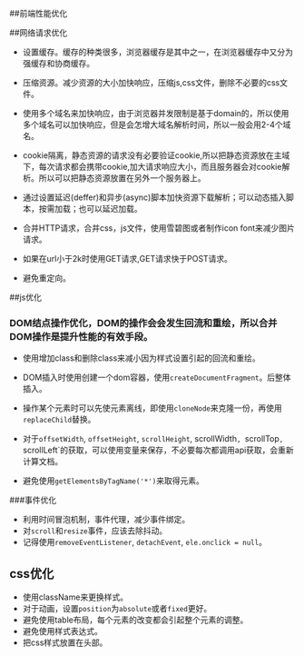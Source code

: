 ##前端性能优化

##网络请求优化

* 设置缓存。缓存的种类很多，浏览器缓存是其中之一，在浏览器缓存中又分为强缓存和协商缓存。

* 压缩资源。减少资源的大小加快响应，压缩js,css文件，删除不必要的css文件。

* 使用多个域名来加快响应，由于浏览器并发限制是基于domain的，所以使用多个域名可以加快响应，但是会怎增大域名解析时间，所以一般会用2-4个域名。

* cookie隔离，静态资源的请求没有必要验证cookie,所以把静态资源放在主域下，每次请求都会携带cookie,加大请求响应大小，而且服务器会对cookie解析。所以可以把静态资源放置在另外一个服务器上。

* 通过设置延迟(deffer)和异步(async)脚本加快资源下载解析；可以动态插入脚本，按需加载；也可以延迟加载。

* 合并HTTP请求，合并css，js文件，使用雪碧图或者制作icon font来减少图片请求。

* 如果在url小于2k时使用GET请求,GET请求快于POST请求。

* 避免重定向。


##js优化

### DOM结点操作优化，DOM的操作会会发生回流和重绘，所以合并DOM操作是提升性能的有效手段。

*  使用增加class和删除class来减小因为样式设置引起的回流和重绘。

*  DOM插入时使用创建一个dom容器，使用`createDocumentFragment`。后整体插入。

*  操作某个元素时可以先使元素离线，即使用`cloneNode`来克隆一份，再使用`replaceChild`替换。

* 对于`offsetWidth`, `offsetHeight`, `scrollHeight`, scrollWidth`, `scrollTop`, `scrollLeft`的获取，可以使用变量来保存，不必要每次都调用api获取，会重新计算文档。

* 避免使用`getElementsByTagName('*')`来取得元素。

###事件优化

* 利用时间冒泡机制，事件代理，减少事件绑定。
* 对`scroll`和`resize`事件，应该去除抖动。
* 记得使用`removeEventListener`, `detachEvent`, `ele.onclick = null`。

## css优化

* 使用className来更换样式。
* 对于动画，设置`position`为`absolute`或者`fixed`更好。
* 避免使用table布局，每个元素的改变都会引起整个元素的调整。
* 避免使用样式表达式。
* 把css样式放置在头部。
